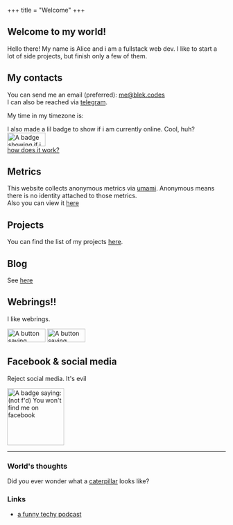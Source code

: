 +++
title = "Welcome"
+++

## Welcome to my world!
Hello there! My name is Alice and i am a fullstack web dev. I like to start a lot of side projects, but finish only a few of them.

## My contacts
You can send me an email (preferred): [me@blek.codes](mailto:me@blek.codes)  
I can also be reached via [telegram](https://t.me/bleki42).

<div class='js-only'>
    My time in my timezone is: <span id='time'></span>
    <script>
        (async () => {
            function update() {
                document.getElementById('time').innerText = new Date(
                    new Date().toLocaleString('en-US', { timeZone: 'Asia/Vladivostok' })
                ).toLocaleString('en-US', {
                    hour: 'numeric',
                    minute: 'numeric',
                    second: 'numeric',
                    hourCycle: 'h24'
                });
                setTimeout(update, 1000);
            }
            update()
        })()
    </script>
</div>

I also made a lil badge to show if i am currently online. Cool, huh?  
<img src='https://online.blek.codes/gif' height='31px' width='88px' alt='A badge showing if i am online or not. Sorry, the only way to know it is to load the gif. It would be all greeny if i am online' />  
<a href='/online-badge'>how does it work?</a>

<div class='js-only'>

## Metrics
This website collects anonymous metrics via [umami](https://umami.is). Anonymous means there is no identity attached to those metrics.  
Also you can view it [here](https://umami.blek.codes/share/ucLh7hS5xcXCpklV/world)

</div>

## Projects
You can find the list of my projects [here](/projects).

## Blog
See [here](/blog)

## Webrings!!
I like webrings.

<a href="https://webring.haaien.xyz/#1" target="_blank" rel="noopener"><img src="/hairing.gif" alt="A button saying haaien webring" height='31px' width='88px'/></a>
<a href="https://acingtheinternet.netlify.app" target="_blank" rel="noopener"><img src="/acenow.gif" alt="A button saying asexuals now" height='31px' width='88px'></a>

## Facebook & social media
Reject social media. It's evil

<img alt="A badge saying: (not f'd) You won't find me on facebook" src="/no-facebook.svg" width='131'>

---

### World's thoughts

Did you ever wonder what a [caterpillar](/caterpillar) looks like?

### Links
- [a funny techy podcast](https://www.youtube.com/@tsarp)



